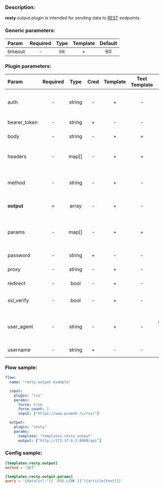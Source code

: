 ### Description:

**resty** output plugin is intended for sending data to [REST](https://en.wikipedia.org/wiki/Representational_state_transfer) endpoints.


### Generic parameters:

| Param   | Required | Type | Template | Default |
|:--------|:--------:|:----:|:--------:|:-------:|
| timeout |    -     | int  |    +     |   60    |


### Plugin parameters:

| Param        | Required |  Type  | Cred | Template | Text Template |      Default      |             Example             | Description                               |
|:-------------|:--------:|:------:|:----:|:--------:|:-------------:|:-----------------:|:-------------------------------:|:------------------------------------------|
| auth         |    -     | string |  -   |    +     |       -       |        ""         |             "basic"             | Auth method (basic, bearer).              |
| bearer_token |    -     | string |  +   |    -     |       -       |        ""         |            "qwerty"             | Bearer token.                             |
| body         |    -     | string |  -   |    +     |       +       |        ""         |        "{"foo": "bar"}"         | Request body.                             |
| headers      |    -     | map[]  |  -   |    +     |       +       |       map[]       |           see example           | Dynamic list of request headers.          |
| method       |    -     | string |  -   |    +     |       -       |       "GET"       |             "POST"              | Request method (GET, POST).               |
| **output**   |    +     | array  |  -   |    +     |       -       |       "[]"        | ["https://freegeoip.app/json/"] | List of REST endpoints.                   |
| params       |    -     | map[]  |  -   |    +     |       +       |       map[]       |           see example           | Dynamic list of request query parameters. |
| password     |    -     | string |  +   |    -     |       -       |        ""         |               ""                | Basic auth password.                      |
| proxy        |    -     | string |  -   |    +     |       -       |        ""         |     "http://127.0.0.1:8080"     | Proxy settings.                           |
| redirect     |    -     |  bool  |  -   |    +     |       -       |       true        |              false              | Follow redirects.                         |
| ssl_verify   |    -     |  bool  |  -   |    +     |       -       |       true        |              false              | Verify server certificate.                |
| user_agent   |    -     | string |  -   |    +     |       -       | "gosquito v3.5.1" |         "webchela 1.0"          | Custom User-Agent for feed access.        |
| username     |    -     | string |  +   |    -     |       -       |        ""         |               ""                | Basic auth username.                      |


### Flow sample:

```yaml
flow:
  name: "resty-output-example"

  input:
    plugin: "rss"
    params:
      force: true
      force_count: 1
      input: ["https://www.pcweek.ru/rss/"]

  output:
    plugin: "resty"
    params:
      template: "templates.resty.output"
      output: ["http://172.17.0.2:8080/api"]
```

### Config sample:

```toml
[templates.resty.output]
method = "GET"

[templates.resty.output.params]
query = '{data(url:"{{ .RSS.LINK }}"){article{text}}}'

```



